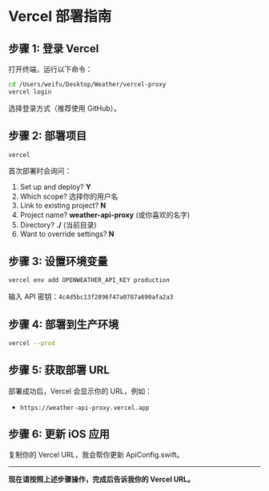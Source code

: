 # Vercel 部署指南

## 步骤 1: 登录 Vercel

打开终端，运行以下命令：

```bash
cd /Users/weifu/Desktop/Weather/vercel-proxy
vercel login
```

选择登录方式（推荐使用 GitHub）。

## 步骤 2: 部署项目

```bash
vercel
```

首次部署时会询问：
1. Set up and deploy? **Y**
2. Which scope? 选择你的用户名
3. Link to existing project? **N**
4. Project name? **weather-api-proxy** (或你喜欢的名字)
5. Directory? **./** (当前目录)
6. Want to override settings? **N**

## 步骤 3: 设置环境变量

```bash
vercel env add OPENWEATHER_API_KEY production
```

输入 API 密钥：`4c4d5bc13f2896f47a0787a690afa2a3`

## 步骤 4: 部署到生产环境

```bash
vercel --prod
```

## 步骤 5: 获取部署 URL

部署成功后，Vercel 会显示你的 URL，例如：
- `https://weather-api-proxy.vercel.app`

## 步骤 6: 更新 iOS 应用

复制你的 Vercel URL，我会帮你更新 ApiConfig.swift。

---

**现在请按照上述步骤操作，完成后告诉我你的 Vercel URL。**